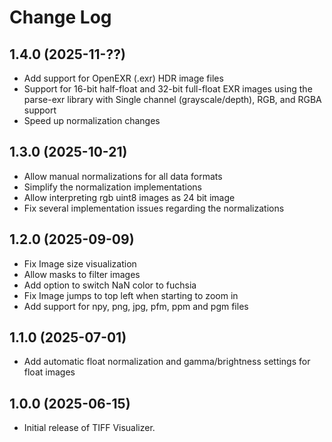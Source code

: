 # Change Log

## 1.4.0 (2025-11-??)

- Add support for OpenEXR (.exr) HDR image files
- Support for 16-bit half-float and 32-bit full-float EXR images using the parse-exr library with Single channel (grayscale/depth), RGB, and RGBA support
- Speed up normalization changes

## 1.3.0 (2025-10-21)

- Allow manual normalizations for all data formats
- Simplify the normalization implementations
- Allow interpreting rgb uint8 images as 24 bit image
- Fix several implementation issues regarding the normalizations

## 1.2.0 (2025-09-09)

- Fix Image size visualization
- Allow masks to filter images
- Add option to switch NaN color to fuchsia
- Fix Image jumps to top left when starting to zoom in
- Add support for npy, png, jpg, pfm, ppm and pgm files

## 1.1.0 (2025-07-01)

- Add automatic float normalization and gamma/brightness settings for float images

## 1.0.0 (2025-06-15)

- Initial release of TIFF Visualizer.
